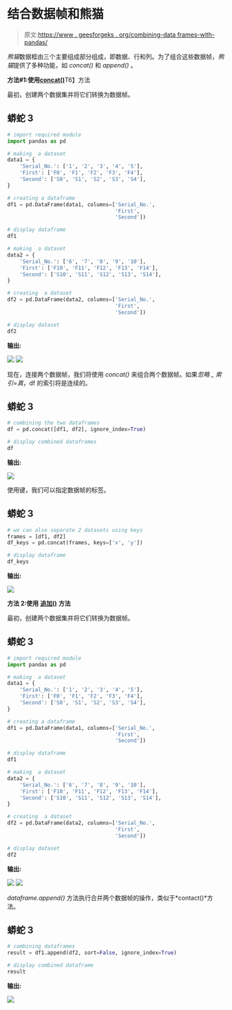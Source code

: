 # 结合数据帧和熊猫

> 原文:[https://www . geesforgeks . org/combining-data frames-with-pandas/](https://www.geeksforgeeks.org/combining-dataframes-with-pandas/)

*熊猫*数据框由三个主要组成部分组成，即数据、行和列。为了组合这些数据帧，*熊猫*提供了多种功能，如 *concat()* 和 *append()* 。

**方法#1:使用**[**concat()**](https://www.geeksforgeeks.org/pandas-concat-function-in-python/)T6】方法

最初，创建两个数据集并将它们转换为数据帧。

## 蟒蛇 3

```py
# import required module
import pandas as pd

# making  a dataset
data1 = {
    'Serial_No.': ['1', '2', '3', '4', '5'],
    'First': ['F0', 'F1', 'F2', 'F3', 'F4'],
    'Second': ['S0', 'S1', 'S2', 'S3', 'S4'],
}

# creating a dataframe
df1 = pd.DataFrame(data1, columns=['Serial_No.', 
                                   'First', 
                                   'Second'])

# display dataframe
df1

# making  a dataset
data2 = {
    'Serial_No.': ['6', '7', '8', '9', '10'],
    'First': ['F10', 'F11', 'F12', 'F13', 'F14'],
    'Second': ['S10', 'S11', 'S12', 'S13', 'S14'],
}

# creating  a dataset
df2 = pd.DataFrame(data2, columns=['Serial_No.', 
                                   'First', 
                                   'Second'])

# display dataset
df2
```

**输出:**

![](img/0395947143a362da74c3011523f30b53.png) ![](img/684b88eca134dc750d274cdc91a41e14.png)

现在，连接两个数据帧，我们将使用 *concat()* 来组合两个数据帧。如果*忽略 _ 索引=真*，df 的索引将是连续的。

## 蟒蛇 3

```py
# combining the two dataframes
df = pd.concat([df1, df2], ignore_index=True)

# display combined dataframes
df
```

**输出:**

![](img/7797660adc75ec09e35a3606076dfac6.png)

使用键，我们可以指定数据帧的标签。

## 蟒蛇 3

```py
# we can also separate 2 datasets using keys
frames = [df1, df2]
df_keys = pd.concat(frames, keys=['x', 'y'])

# display dataframe
df_keys
```

**输出:**

![](img/52e810ed2595b4c71528858901f209f5.png)

**方法 2:使用** [**追加()**](https://www.geeksforgeeks.org/python-pandas-dataframe-append/) **方法**

最初，创建两个数据集并将它们转换为数据帧。

## 蟒蛇 3

```py
# import required module
import pandas as pd

# making  a dataset
data1 = {
    'Serial_No.': ['1', '2', '3', '4', '5'],
    'First': ['F0', 'F1', 'F2', 'F3', 'F4'],
    'Second': ['S0', 'S1', 'S2', 'S3', 'S4'],
}

# creating a dataframe
df1 = pd.DataFrame(data1, columns=['Serial_No.', 
                                   'First', 
                                   'Second'])

# display dataframe
df1

# making  a dataset
data2 = {
    'Serial_No.': ['6', '7', '8', '9', '10'],
    'First': ['F10', 'F11', 'F12', 'F13', 'F14'],
    'Second': ['S10', 'S11', 'S12', 'S13', 'S14'],
}

# creating  a dataset
df2 = pd.DataFrame(data2, columns=['Serial_No.', 
                                   'First', 
                                   'Second'])

# display dataset
df2
```

**输出:**

![](img/0395947143a362da74c3011523f30b53.png) ![](img/684b88eca134dc750d274cdc91a41e14.png)

*dataframe.append()* 方法执行合并两个数据帧的操作，类似于*contact()*方法。

## 蟒蛇 3

```py
# combining dataframes
result = df1.append(df2, sort=False, ignore_index=True)

# display combined dataframe
result
```

**输出:**

![](img/11c3a24b7746e4893d299882925835e7.png)
